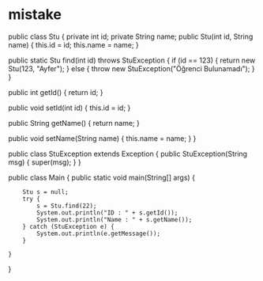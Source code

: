 # mistake
public class Stu { private int id; private String name; 
public Stu(int id, String name) { this.id = id; this.name = name;     }

public static Stu find(int id) throws StuException { if (id == 123) { return new Stu(123, "Ayfer"); } else { throw new StuException("Öğrenci Bulunamadı");         }
    }

public int getId() { return id;     }

public void setId(int id) { this.id = id;     }

public String getName() { return name;     }

public void setName(String name) { this.name = name;     }
}

public class StuException extends Exception {
    public StuException(String msg) {
        super(msg);
    }
}

public class Main {
    public static void main(String[] args) {

        Stu s = null;
        try {
            s = Stu.find(22);
            System.out.println("ID : " + s.getId());
            System.out.println("Name : " + s.getName());
        } catch (StuException e) {
            System.out.println(e.getMessage());
        }

    }
}
